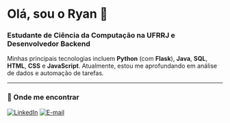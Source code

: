 # Olá, sou o Ryan 👋

### Estudante de Ciência da Computação na UFRRJ e Desenvolvedor Backend

Minhas principais tecnologias incluem **Python** (com **Flask**), **Java**, **SQL**, **HTML**, **CSS** e **JavaScript**. Atualmente, estou me aprofundando em análise de dados e automação de tarefas.

---

### 💬 Onde me encontrar

[![LinkedIn](https://img.shields.io/badge/LinkedIn-0077B5?style=for-the-badge&logo=linkedin&logoColor=white)](https://www.linkedin.com/in/ryan-armond)
[![E-mail](https://img.shields.io/badge/Gmail-D14836?style=for-the-badge&logo=gmail&logoColor=white)](https://mail.google.com/mail/?view=cm&fs=1&to=ryanarmond@gmail.com&su=Contato%20via%20GitHub&body=Olá%20Ryan,)

